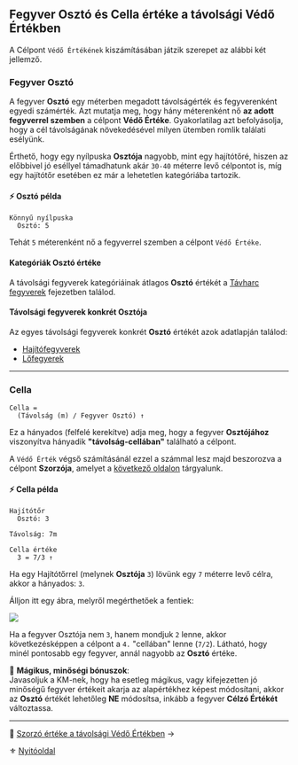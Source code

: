 ## Fegyver Osztó és Cella értéke a távolsági Védő Értékben

A Célpont `Védő Értékének` kiszámításában játzik szerepet az alábbi két jellemző.

### Fegyver Osztó

A fegyver **Osztó** egy méterben megadott távolságérték és fegyverenként egyedi számérték. Azt mutatja meg, hogy hány méterenként nő **az adott fegyverrel szemben** a célpont **Védő Értéke**. Gyakorlatilag azt befolyásolja, hogy a cél távolságának növekedésével milyen ütemben romlik találati esélyünk.

Érthető, hogy egy nyílpuska **Osztója** nagyobb, mint egy hajítótőré, hiszen az előbbivel jó eséllyel támadhatunk akár `30-40` méterre levő célpontot is, míg egy hajítótőr esetében ez már a lehetetlen kategóriába tartozik.

#### ⚡ Osztó példa

```
Könnyű nyílpuska
  Osztó: 5
```

Tehát `5` méterenként nő a fegyverrel szemben a célpont `Védő Értéke`.

#### Kategóriák Osztó értéke

A távolsági fegyverek kategóriáinak átlagos **Osztó** értékét a [Távharc fegyverek](077_tavharc_fegyverek.md#általános-harcértékek) fejezetben találod.

#### Távolsági fegyverek konkrét Osztója

Az egyes távolsági fegyverek konkrét **Osztó** értékét azok adatlapján találod:
- [Hajítófegyverek](068_07_hajitofegyverek.md)
- [Lőfegyerek](068_08_lofegyverek.md)

---
### Cella

```
Cella =
  (Távolság (m) / Fegyver Osztó) ↑
```

Ez a hányados (felfelé kerekítve) adja meg, hogy a fegyver **Osztójához** viszonyítva hányadik **"távolság-cellában"** található a célpont.

A `Védő Érték` végső számításánál ezzel a számmal lesz majd beszorozva a célpont **Szorzója**, amelyet a [következő oldalon](073_tavharc_ve_szorzo.md) tárgyalunk.

#### ⚡ Cella példa

```
Hajítótőr
  Osztó: 3

Távolság: 7m

Cella értéke
  3 = 7/3 ↑
```

Ha egy Hajítótőrrel (melynek **Osztója** `3`) lövünk egy `7` méterre levő célra, akkor a hányados: `3`.

Álljon itt egy ábra, melyről megérthetőek a fentiek:

![](images/06_cellaszam.png)

Ha a fegyver Osztója nem `3`, hanem mondjuk `2` lenne, akkor következésképpen a célpont a `4.` "cellában" lenne (`7/2`). Látható, hogy minél pontosabb egy fegyver, annál nagyobb az **Osztó** értéke.

🔆 **Mágikus, minőségi bónuszok**:\
Javasoljuk a KM-nek, hogy ha esetleg mágikus, vagy kifejezetten jó minőségű fegyver értékeit akarja az alapértékhez képest módosítani, akkor az **Osztó** értékét lehetőleg **NE** módosítsa, inkább a fegyver **Célzó Értékét** változtassa.

---

🔗 [Szorzó értéke a távolsági Védő Értékben](073_tavharc_ve_szorzo.md) →

⚜️ [Nyitóoldal](start.md#7-t%C3%A1vols%C3%A1gi-harcrendszer-)
